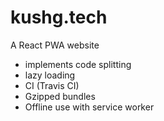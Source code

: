 # kushg.tech


A React PWA website
- implements code splitting
- lazy loading
- CI (Travis CI)
- Gzipped bundles
- Offline use with service worker